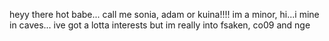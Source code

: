 heyy there hot babe...
call me sonia, adam or kuina!!!! im a minor, hi...i mine in caves...
ive got a lotta interests but im really into fsaken, co09 and nge
